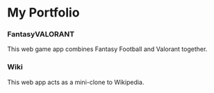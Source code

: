 # My Portfolio

### FantasyVALORANT
This web game app combines Fantasy Football and Valorant together. 

### Wiki
This web app acts as a mini-clone to Wikipedia.
